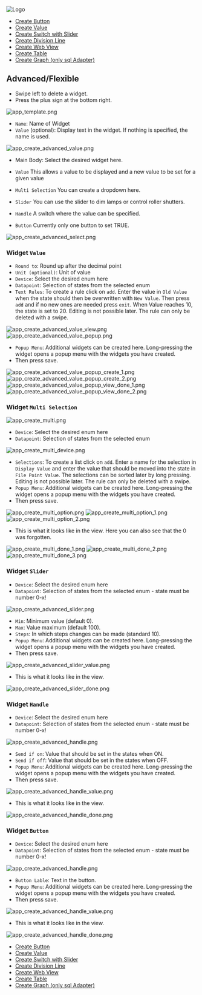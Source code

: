 ![Logo](../../admin/hiob.png)

-   [Create Button](button.md)
-   [Create Value](value.md)
-   [Create Switch with Slider](switch_w_slider.md)
-   [Create Division Line](division.md)
-   [Create Web View](webview.md)
-   [Create Table](table.md)
-   [Create Graph (only sql Adapter)](graph.md)

## Advanced/Flexible

- Swipe left to delete a widget.
- Press the plus sign at the bottom right.

![app_template.png](img/../../de/img/app_template.png)

- `Name`: Name of Widget
- `Value` (optional): Display text in the widget. If nothing is specified, the name is used.

![app_create_advanced_value.png](img/../../de/img/app_create_advanced_value.png)

- Main Body: Select the desired widget here.

- `Value` This allows a value to be displayed and a new value to be set for a given value
- `Multi Selection` You can create a dropdown here.
- `Slider` You can use the slider to dim lamps or control roller shutters.
- `Handle` A switch where the value can be specified.
- `Button` Currently only one button to set TRUE.

![app_create_advanced_select.png](img/../../de/img/app_create_advanced_select.png)

### Widget `Value`

- `Round to`: Round up after the decimal point
- `Unit (optional)`: Unit of value
- `Device`: Select the desired enum here
- `Datapoint`: Selection of states from the selected enum
- `Text Rules`: To create a rule click on `add`. Enter the value in `Old Value` when the state should then be overwritten with `New Value`. Then press `add` and if no new ones are needed press `exit`. When Value reaches 10, the state is set to 20. Editing is not possible later. The rule can only be deleted with a swipe.

![app_create_advanced_value_view.png](img/../../de/img/app_create_advanced_value_view.png)
![app_create_advanced_value_popup.png](img/../../de/img/app_create_advanced_value_popup.png)

- `Popup Menu`: Additional widgets can be created here. Long-pressing the widget opens a popup menu with the widgets you have created.
- Then press save.

![app_create_advanced_value_popup_create_1.png](img/../../de/img/app_create_advanced_value_popup_create_1.png)
![app_create_advanced_value_popup_create_2.png](img/../../de/img/app_create_advanced_value_popup_create_2.png)
![app_create_advanced_value_popup_view_done_1.png](img/../../de/img/app_create_advanced_value_popup_view_done_1.png)
![app_create_advanced_value_popup_view_done_2.png](img/../../de/img/app_create_advanced_value_popup_view_done_2.png)

### Widget `Multi Selection`

![app_create_multi.png](img/../../de/img/app_create_multi.png)

- `Device`: Select the desired enum here
- `Datapoint`: Selection of states from the selected enum

![app_create_multi_device.png](img/../../de/img/app_create_multi_device.png)

- `Selections`: To create a list click on `add`. Enter a name for the selection in `Display Value` and enter the value that should be moved into the state in `File Point Value`. The selections can be sorted later by long pressing. Editing is not possible later. The rule can only be deleted with a swipe.
- `Popup Menu`: Additional widgets can be created here. Long-pressing the widget opens a popup menu with the widgets you have created.
- Then press save.

![app_create_multi_option.png](img/../../de/img/app_create_multi_option.png)
![app_create_multi_option_1.png](img/../../de/img/app_create_multi_option_1.png)
![app_create_multi_option_2.png](img/../../de/img/app_create_multi_option_2.png)

- This is what it looks like in the view. Here you can also see that the 0 was forgotten.

![app_create_multi_done_1.png](img/../../de/img/app_create_multi_done_1.png)
![app_create_multi_done_2.png](img/../../de/img/app_create_multi_done_2.png)
![app_create_multi_done_3.png](img/../../de/img/app_create_multi_done_3.png)

### Widget `Slider`

- `Device`: Select the desired enum here
- `Datapoint`: Selection of states from the selected enum - state must be number 0-x!

![app_create_advanced_slider.png](img/../../de/img/app_create_advanced_slider.png)

- `Min`: Minimum value (default 0).
- `Max`: Value maximum (default 100).
- `Steps`: In which steps changes can be made (standard 10).
- `Popup Menu`: Additional widgets can be created here. Long-pressing the widget opens a popup menu with the widgets you have created.
- Then press save.

![app_create_advanced_slider_value.png](img/../../de/img/app_create_advanced_slider_value.png)

- This is what it looks like in the view.

![app_create_advanced_slider_done.png](img/../../de/img/app_create_advanced_slider_done.png)

### Widget `Handle`

- `Device`: Select the desired enum here
- `Datapoint`: Selection of states from the selected enum - state must be number 0-x!

![app_create_advanced_handle.png](img/../../de/img/app_create_advanced_handle.png)

- `Send if on`: Value that should be set in the states when ON.
- `Send if off`: Value that should be set in the states when OFF.
- `Popup Menu`: Additional widgets can be created here. Long-pressing the widget opens a popup menu with the widgets you have created.
- Then press save.

![app_create_advanced_handle_value.png](img/../../de/img/app_create_advanced_handle_value.png)

- This is what it looks like in the view.

![app_create_advanced_handle_done.png](img/../../de/img/app_create_advanced_handle_done.png)

### Widget `Button`

- `Device`: Select the desired enum here
- `Datapoint`: Selection of states from the selected enum - state must be number 0-x!

![app_create_advanced_handle.png](img/../../de/img/app_create_advanced_button.png)

- `Button Lable`: Text in the button.
- `Popup Menu`: Additional widgets can be created here. Long-pressing the widget opens a popup menu with the widgets you have created.
- Then press save.

![app_create_advanced_handle_value.png](img/../../de/img/app_create_advanced_button_value.png)

- This is what it looks like in the view.

![app_create_advanced_handle_done.png](img/../../de/img/app_create_advanced_button_done.png)


-   [Create Button](button.md)
-   [Create Value](value.md)
-   [Create Switch with Slider](switch_w_slider.md)
-   [Create Division Line](division.md)
-   [Create Web View](webview.md)
-   [Create Table](table.md)
-   [Create Graph (only sql Adapter)](graph.md)
